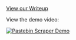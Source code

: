 [View our Writeup](https://raw.githubusercontent.com/jaksonkallio/pastebin-scraper/master/write-up.txt)

View the demo video:

[![Pastebin Scraper Demo](http://img.youtube.com/vi/3P02Ir4n3qA/0.jpg)](http://www.youtube.com/watch?v=3P02Ir4n3qA "Pastebin Scraper, CS 5631 Project")
